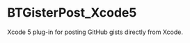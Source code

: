 BTGisterPost_Xcode5
===================

Xcode 5 plug-in for posting GitHub gists directly from Xcode.
